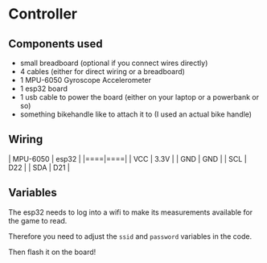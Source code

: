 # Controller

## Components used

- small breadboard (optional if you connect wires directly)
- 4 cables (either for direct wiring or a breadboard)
- 1 MPU-6050 Gyroscope Accelerometer
- 1 esp32 board
- 1 usb cable to power the board (either on your laptop or a powerbank or so)
- something bikehandle like to attach it to (I used an actual bike handle)

## Wiring

| MPU-6050 | esp32 |
|====|====|
| VCC | 3.3V |
| GND | GND |
| SCL | D22 |
| SDA | D21 |

## Variables

The esp32 needs to log into a wifi to make its measurements available for the game to read.

Therefore you need to adjust the `ssid` and `password` variables in the code.

Then flash it on the board!
